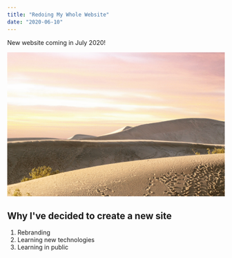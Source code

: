 ```yaml
---
title: "Redoing My Whole Website"
date: "2020-06-10"
---
```


New website coming in July 2020!

![Sand Dunes](./david-everett-strickler-6yEJPIPp4s0-unsplash.jpg)

## Why I've decided to create a new site

1. Rebranding
2. Learning new technologies
3. Learning in public 